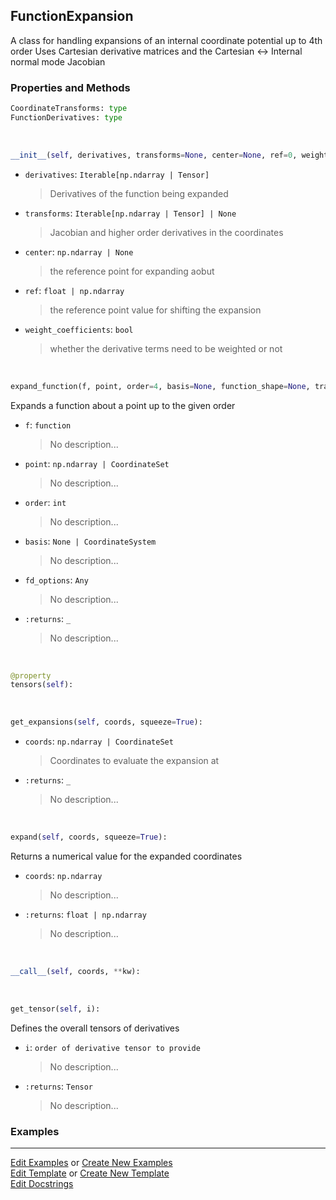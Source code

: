 ## <a id="McUtils.Zachary.Taylor.FunctionExpansions.FunctionExpansion">FunctionExpansion</a>
A class for handling expansions of an internal coordinate potential up to 4th order
Uses Cartesian derivative matrices and the Cartesian <-> Internal normal mode Jacobian

### Properties and Methods
```python
CoordinateTransforms: type
FunctionDerivatives: type
```
<a id="McUtils.Zachary.Taylor.FunctionExpansions.FunctionExpansion.__init__" class="docs-object-method">&nbsp;</a>
```python
__init__(self, derivatives, transforms=None, center=None, ref=0, weight_coefficients=True): 
```

- `derivatives`: `Iterable[np.ndarray | Tensor]`
    >Derivatives of the function being expanded
- `transforms`: `Iterable[np.ndarray | Tensor] | None`
    >Jacobian and higher order derivatives in the coordinates
- `center`: `np.ndarray | None`
    >the reference point for expanding aobut
- `ref`: `float | np.ndarray`
    >the reference point value for shifting the expansion
- `weight_coefficients`: `bool`
    >whether the derivative terms need to be weighted or not

<a id="McUtils.Zachary.Taylor.FunctionExpansions.FunctionExpansion.expand_function" class="docs-object-method">&nbsp;</a>
```python
expand_function(f, point, order=4, basis=None, function_shape=None, transforms=None, weight_coefficients=True, **fd_options): 
```
Expands a function about a point up to the given order
- `f`: `function`
    >No description...
- `point`: `np.ndarray | CoordinateSet`
    >No description...
- `order`: `int`
    >No description...
- `basis`: `None | CoordinateSystem`
    >No description...
- `fd_options`: `Any`
    >No description...
- `:returns`: `_`
    >No description...

<a id="McUtils.Zachary.Taylor.FunctionExpansions.FunctionExpansion.tensors" class="docs-object-method">&nbsp;</a>
```python
@property
tensors(self): 
```

<a id="McUtils.Zachary.Taylor.FunctionExpansions.FunctionExpansion.get_expansions" class="docs-object-method">&nbsp;</a>
```python
get_expansions(self, coords, squeeze=True): 
```

- `coords`: `np.ndarray | CoordinateSet`
    >Coordinates to evaluate the expansion at
- `:returns`: `_`
    >No description...

<a id="McUtils.Zachary.Taylor.FunctionExpansions.FunctionExpansion.expand" class="docs-object-method">&nbsp;</a>
```python
expand(self, coords, squeeze=True): 
```
Returns a numerical value for the expanded coordinates
- `coords`: `np.ndarray`
    >No description...
- `:returns`: `float | np.ndarray`
    >No description...

<a id="McUtils.Zachary.Taylor.FunctionExpansions.FunctionExpansion.__call__" class="docs-object-method">&nbsp;</a>
```python
__call__(self, coords, **kw): 
```

<a id="McUtils.Zachary.Taylor.FunctionExpansions.FunctionExpansion.get_tensor" class="docs-object-method">&nbsp;</a>
```python
get_tensor(self, i): 
```
Defines the overall tensors of derivatives
- `i`: `order of derivative tensor to provide`
    >No description...
- `:returns`: `Tensor`
    >No description...

### Examples




___

[Edit Examples](https://github.com/McCoyGroup/McUtils/edit/edit/ci/examples/ci/docs/McUtils/Zachary/Taylor/FunctionExpansions/FunctionExpansion.md) or 
[Create New Examples](https://github.com/McCoyGroup/McUtils/new/edit/?filename=ci/examples/ci/docs/McUtils/Zachary/Taylor/FunctionExpansions/FunctionExpansion.md) <br/>
[Edit Template](https://github.com/McCoyGroup/McUtils/edit/edit/ci/docs/ci/docs/McUtils/Zachary/Taylor/FunctionExpansions/FunctionExpansion.md) or 
[Create New Template](https://github.com/McCoyGroup/McUtils/new/edit/?filename=ci/docs/templates/ci/docs/McUtils/Zachary/Taylor/FunctionExpansions/FunctionExpansion.md) <br/>
[Edit Docstrings](https://github.com/McCoyGroup/McUtils/edit/edit/McUtils/Zachary/Taylor/FunctionExpansions.py?message=Update%20Docs)